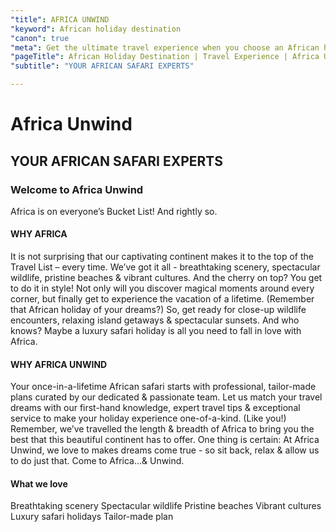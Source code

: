 ```yaml
---
"title": AFRICA UNWIND
"keyword": African holiday destination
"canon": true
"meta": Get the ultimate travel experience when you choose an African holiday destination with Africa Unwind. Let’s get planning!
"pageTitle": African Holiday Destination | Travel Experience | Africa Unwind
"subtitle": "YOUR AFRICAN SAFARI EXPERTS"

---
```


# Africa Unwind
## YOUR AFRICAN SAFARI EXPERTS
### Welcome to Africa Unwind

Africa is on everyone’s Bucket List! And rightly so.
#### WHY AFRICA
It is not surprising that our captivating continent makes it to the top of the Travel List – every time. We’ve got it all - breathtaking scenery, spectacular wildlife, pristine beaches & vibrant cultures.
And the cherry on top? You get to do it in style!
Not only will you discover magical moments around every corner, but finally get to experience the vacation of a lifetime. (Remember that African holiday of your dreams?)
So, get ready for close-up wildlife encounters, relaxing island getaways & spectacular sunsets.
And who knows? Maybe a luxury safari holiday is all you need to fall in love with Africa.
#### WHY AFRICA UNWIND
Your once-in-a-lifetime African safari starts with professional, tailor-made plans curated by our dedicated & passionate team.
Let us match your travel dreams with our first-hand knowledge, expert travel tips & exceptional service to make your holiday experience one-of-a-kind. (Like you!) Remember, we’ve travelled the length & breadth of Africa to bring you the best that this beautiful continent has to offer.
One thing is certain: At Africa Unwind, we love to makes dreams come true - so sit back, relax & allow us to do just that.
Come to Africa...& Unwind.

#### What we love
Breathtaking scenery
Spectacular wildlife
Pristine beaches
Vibrant cultures
Luxury safari holidays
Tailor-made plan
